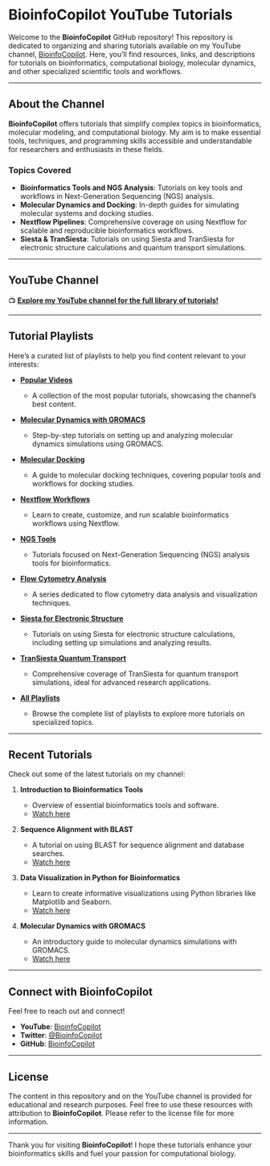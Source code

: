 # BioinfoCopilot YouTube Tutorials

Welcome to the **BioinfoCopilot** GitHub repository! This repository is dedicated to organizing and sharing tutorials available on my YouTube channel, [BioinfoCopilot](https://www.youtube.com/@BioinfoCopilot). Here, you’ll find resources, links, and descriptions for tutorials on bioinformatics, computational biology, molecular dynamics, and other specialized scientific tools and workflows.

---

## About the Channel

**BioinfoCopilot** offers tutorials that simplify complex topics in bioinformatics, molecular modeling, and computational biology. My aim is to make essential tools, techniques, and programming skills accessible and understandable for researchers and enthusiasts in these fields.

### Topics Covered
- **Bioinformatics Tools and NGS Analysis**: Tutorials on key tools and workflows in Next-Generation Sequencing (NGS) analysis.
- **Molecular Dynamics and Docking**: In-depth guides for simulating molecular systems and docking studies.
- **Nextflow Pipelines**: Comprehensive coverage on using Nextflow for scalable and reproducible bioinformatics workflows.
- **Siesta & TranSiesta**: Tutorials on using Siesta and TranSiesta for electronic structure calculations and quantum transport simulations.

---

## YouTube Channel

📺 **[Explore my YouTube channel for the full library of tutorials!](https://www.youtube.com/@BioinfoCopilot)**

---

## Tutorial Playlists

Here’s a curated list of playlists to help you find content relevant to your interests:

- **[Popular Videos](https://www.youtube.com/@BioinfoCopilot/videos?view=0&sort=p&shelf_id=1)**  
  - A collection of the most popular tutorials, showcasing the channel’s best content.

- **[Molecular Dynamics with GROMACS](https://www.youtube.com/playlist?list=PLS3KFDv2o0CQIvkKuL7kU2rfowWIfHFFN)**  
  - Step-by-step tutorials on setting up and analyzing molecular dynamics simulations using GROMACS.

- **[Molecular Docking](https://www.youtube.com/playlist?list=PLS3KFDv2o0CR327JLYQvAN7WI59GqdwPU)**  
  - A guide to molecular docking techniques, covering popular tools and workflows for docking studies.

- **[Nextflow Workflows](https://www.youtube.com/playlist?list=PLS3KFDv2o0CQxUuyAMyYdp_PoiVbdSa_8)**  
  - Learn to create, customize, and run scalable bioinformatics workflows using Nextflow.

- **[NGS Tools](https://www.youtube.com/playlist?list=PLS3KFDv2o0CTIHjh-6lp7qgrqgcDvswvG)**  
  - Tutorials focused on Next-Generation Sequencing (NGS) analysis tools for bioinformatics.

- **[Flow Cytometry Analysis](https://www.youtube.com/playlist?list=PLS3KFDv2o0CTgxt_aKQZNHPYeb95qJvhR)**  
  - A series dedicated to flow cytometry data analysis and visualization techniques.

- **[Siesta for Electronic Structure](https://www.youtube.com/playlist?list=PLS3KFDv2o0CR5jnnO5u8Gpp9nOvda-6vl)**  
  - Tutorials on using Siesta for electronic structure calculations, including setting up simulations and analyzing results.

- **[TranSiesta Quantum Transport](https://www.youtube.com/playlist?list=PLS3KFDv2o0CTV8bJ9clpDW4I-CReFSKG-)**  
  - Comprehensive coverage of TranSiesta for quantum transport simulations, ideal for advanced research applications.

- **[All Playlists](https://www.youtube.com/@BioinfoCopilot#)**  
  - Browse the complete list of playlists to explore more tutorials on specialized topics.

---

## Recent Tutorials

Check out some of the latest tutorials on my channel:

1. **Introduction to Bioinformatics Tools**  
   - Overview of essential bioinformatics tools and software.
   - [Watch here](https://www.youtube.com/watch?v=YourVideoID)

2. **Sequence Alignment with BLAST**  
   - A tutorial on using BLAST for sequence alignment and database searches.
   - [Watch here](https://www.youtube.com/watch?v=YourVideoID)

3. **Data Visualization in Python for Bioinformatics**  
   - Learn to create informative visualizations using Python libraries like Matplotlib and Seaborn.
   - [Watch here](https://www.youtube.com/watch?v=YourVideoID)

4. **Molecular Dynamics with GROMACS**  
   - An introductory guide to molecular dynamics simulations with GROMACS.
   - [Watch here](https://www.youtube.com/watch?v=YourVideoID)

---

## Connect with BioinfoCopilot

Feel free to reach out and connect!  
- **YouTube**: [BioinfoCopilot](https://www.youtube.com/@BioinfoCopilot)
- **Twitter**: [@BioinfoCopilot](https://twitter.com/BioinfoCopilot)
- **GitHub**: [BioinfoCopilot](https://github.com/YourGitHubProfile)

---

## License

The content in this repository and on the YouTube channel is provided for educational and research purposes. Feel free to use these resources with attribution to **BioinfoCopilot**. Please refer to the license file for more information.

---

Thank you for visiting **BioinfoCopilot**! I hope these tutorials enhance your bioinformatics skills and fuel your passion for computational biology.
